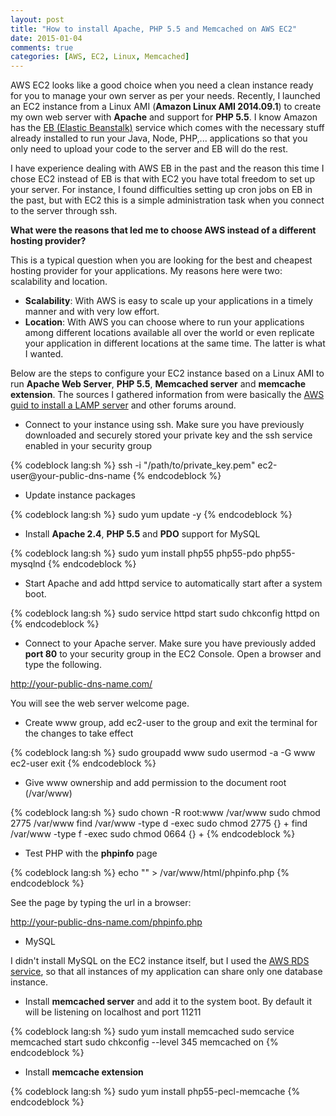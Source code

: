 ```yaml
---
layout: post
title: "How to install Apache, PHP 5.5 and Memcached on AWS EC2"
date: 2015-01-04
comments: true
categories: [AWS, EC2, Linux, Memcached]
---
```


AWS EC2 looks like a good choice when you need a clean instance ready for you to manage your own server as per your needs.
Recently, I launched an EC2 instance from a Linux AMI (**Amazon Linux AMI 2014.09.1**) to create my own web server with **Apache** and support for **PHP 5.5**. I know Amazon has the [EB (Elastic Beanstalk)](http://aws.amazon.com/elasticbeanstalk/?nc2=h_ls) service which comes with the necessary stuff already installed to run your Java, Node, PHP,... applications so that you only need to upload your code to the server and EB will do the rest. 
<!-- more -->
I have experience dealing with AWS EB in the past and the reason this time I chose EC2 instead of EB is that with EC2 you have total freedom to set up your server. For instance, I found difficulties setting up cron jobs on EB in the past, but with EC2 this is a simple administration task when you connect to the server through ssh.

**What were the reasons that led me to choose AWS instead of a different hosting provider?**


This is a typical question when you are looking for the best and cheapest hosting provider for your applications. My reasons here were two: scalability and location.

- **Scalability**: With AWS is easy to scale up your applications in a timely manner and with very low effort.
- **Location**: With AWS you can choose where to run your applications among different locations available all over the world or even replicate your application in different locations at the same time. The latter is what I wanted.

Below are the steps to configure your EC2 instance based on a Linux AMI to run **Apache Web Server**, **PHP 5.5**, **Memcached server** and **memcache extension**. The sources I gathered information from were basically the [AWS guid to install a LAMP server](http://docs.aws.amazon.com/AWSEC2/latest/UserGuide/install-LAMP.html) and other forums around.

- Connect to your instance using ssh. Make sure you have previously downloaded and securely stored your private key and the ssh service enabled in your security group

{% codeblock lang:sh %}
ssh -i "/path/to/private_key.pem" ec2-user@your-public-dns-name
{% endcodeblock %}

- Update instance packages

{% codeblock lang:sh %}
sudo yum update -y
{% endcodeblock %}

- Install **Apache 2.4**, **PHP 5.5** and **PDO** support for MySQL

{% codeblock lang:sh %}
sudo yum install php55 php55-pdo php55-mysqlnd
{% endcodeblock %}

- Start Apache and add httpd service to automatically start after a system boot.

{% codeblock lang:sh %}
sudo service httpd start
sudo chkconfig httpd on
{% endcodeblock %}

- Connect to your Apache server. Make sure you have previously added **port 80** to your security group in the EC2 Console. Open a browser and type the following.

http://your-public-dns-name.com/

You will see the web server welcome page.

- Create www group, add ec2-user to the group and exit the terminal for the changes to take effect

{% codeblock lang:sh %}
sudo groupadd www
sudo usermod -a -G www ec2-user
exit
{% endcodeblock %}

- Give www ownership and add permission to the document root (/var/www)

{% codeblock lang:sh %}
sudo chown -R root:www /var/www
sudo chmod 2775 /var/www
find /var/www -type d -exec sudo chmod 2775 {} +
find /var/www -type f -exec sudo chmod 0664 {} +
{% endcodeblock %}

- Test PHP with the **phpinfo** page

{% codeblock lang:sh %}
echo "<?php phpinfo(); ?>" > /var/www/html/phpinfo.php
{% endcodeblock %}

See the page by typing the url in a browser:

http://your-public-dns-name.com/phpinfo.php

- MySQL

I didn't install MySQL on the EC2 instance itself, but I used the [AWS RDS service](http://aws.amazon.com/rds/?nc2=h_ls), so that all instances of my application can share only one database instance.

- Install **memcached server** and add it to the system boot. By default it will be listening on localhost and port 11211

{% codeblock lang:sh %}
sudo yum install memcached
sudo service memcached start
sudo chkconfig --level 345 memcached on
{% endcodeblock %}

- Install **memcache extension**

{% codeblock lang:sh %}
sudo yum install php55-pecl-memcache
{% endcodeblock %}
